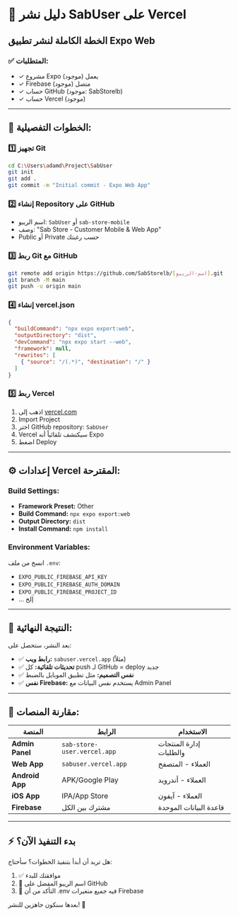 # 🚀 دليل نشر SabUser على Vercel

## الخطة الكاملة لنشر تطبيق Expo Web

### ✅ المتطلبات:
- ✓ مشروع Expo يعمل (موجود)
- ✓ Firebase متصل (موجود)
- ✓ حساب GitHub (موجود: SabStorelb)
- ✓ حساب Vercel (موجود)

---

## 📝 الخطوات التفصيلية:

### 1️⃣ تجهيز Git
```bash
cd C:\Users\adamd\Project\SabUser
git init
git add .
git commit -m "Initial commit - Expo Web App"
```

### 2️⃣ إنشاء Repository على GitHub
- اسم الريبو: `SabUser` أو `sab-store-mobile`
- وصف: "Sab Store - Customer Mobile & Web App"
- Public أو Private حسب رغبتك

### 3️⃣ ربط Git مع GitHub
```bash
git remote add origin https://github.com/SabStorelb/[اسم-الريبو].git
git branch -M main
git push -u origin main
```

### 4️⃣ إنشاء vercel.json
```json
{
  "buildCommand": "npx expo export:web",
  "outputDirectory": "dist",
  "devCommand": "npx expo start --web",
  "framework": null,
  "rewrites": [
    { "source": "/(.*)", "destination": "/" }
  ]
}
```

### 5️⃣ ربط Vercel
1. اذهب إلى [vercel.com](https://vercel.com)
2. Import Project
3. اختر GitHub repository: `SabUser`
4. Vercel سيكتشف تلقائياً أنه Expo
5. اضغط Deploy

---

## ⚙️ إعدادات Vercel المقترحة:

### Build Settings:
- **Framework Preset:** Other
- **Build Command:** `npx expo export:web`
- **Output Directory:** `dist`
- **Install Command:** `npm install`

### Environment Variables:
انسخ من ملف `.env`:
- `EXPO_PUBLIC_FIREBASE_API_KEY`
- `EXPO_PUBLIC_FIREBASE_AUTH_DOMAIN`
- `EXPO_PUBLIC_FIREBASE_PROJECT_ID`
- ... إلخ

---

## 🎯 النتيجة النهائية:

بعد النشر، ستحصل على:
- ✅ **رابط ويب:** `sabuser.vercel.app` (مثلاً)
- ✅ **تحديثات تلقائية:** كل push لـ GitHub = deploy جديد
- ✅ **نفس التصميم:** مثل تطبيق الموبايل بالضبط
- ✅ **نفس Firebase:** يستخدم نفس البيانات مع Admin Panel

---

## 📱 مقارنة المنصات:

| المنصة | الرابط | الاستخدام |
|--------|---------|-----------|
| **Admin Panel** | `sab-store-user.vercel.app` | إدارة المنتجات والطلبات |
| **Web App** | `sabuser.vercel.app` | العملاء - المتصفح |
| **Android App** | APK/Google Play | العملاء - أندرويد |
| **iOS App** | IPA/App Store | العملاء - آيفون |
| **Firebase** | مشترك بين الكل | قاعدة البيانات الموحدة |

---

## ⚡ بدء التنفيذ الآن؟

هل تريد أن أبدأ بتنفيذ الخطوات؟ سأحتاج:
1. ✅ موافقتك للبدء
2. 📝 اسم الريبو المفضل على GitHub
3. 🔑 التأكد من أن .env فيه جميع متغيرات Firebase

بعدها سنكون جاهزين للنشر! 🚀
